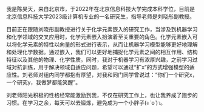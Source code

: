 我是陈昊天，来自北京市，于2022年在北京信息科技大学完成本科学位，目前是北京信息科技大学2023级计算机专业的一名研究生，指导老师是刘晓彤副教授。 

目前正在跟随刘晓彤副教授进行关于化学元素嵌入的研究工作，当涉及到机器学习和化学领域的交叉应用时，化学元素嵌入扮演着至关重要的角色。化学元素嵌入可以将化学元素的特性以向量的形式进行表示，从而让机器学习模型能够更好地理解和处理化学数据。通过嵌入，我们可以更好地捕捉化学元素之间的相互作用、结构特征以及其他的物理、化学性质。同时，我对于机器学习有浓厚兴趣，之前学习过域对抗训练，用于解决领域自适应问题，希望可以通过“扩x”的方式增强模型的适应性。刘老师对组内同学都抱有厚望，对我和同门同学曾说过：“你们一个研究x，一个研究y，我做梦都能笑醒”。

刘老师阳光积极的性格经常能激励到我，不仅在研究工作上，也让我养成了跑步的习惯。在学习之余，每天可以去锻炼，避免成为一个小胖子(ง ˙o˙)ว。